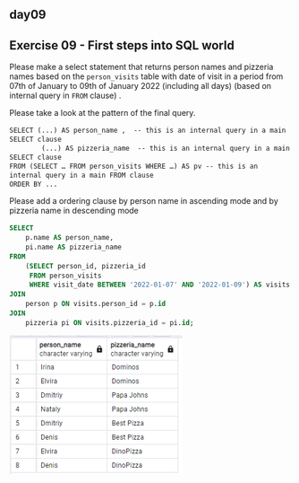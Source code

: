 ## day09

## Exercise 09 - First steps into SQL world

Please make a select statement that returns person names and pizzeria names based on the `person_visits` table with date of visit in a period from 07th of January to 09th of January 2022 (including all days) (based on internal query in `FROM` clause) .


Please take a look at the pattern of the final query.

    SELECT (...) AS person_name ,  -- this is an internal query in a main SELECT clause
            (...) AS pizzeria_name  -- this is an internal query in a main SELECT clause
    FROM (SELECT … FROM person_visits WHERE …) AS pv -- this is an internal query in a main FROM clause
    ORDER BY ...

Please add a ordering clause by person name in ascending mode and by pizzeria name in descending mode


```sql
SELECT 
    p.name AS person_name,
    pi.name AS pizzeria_name
FROM 
    (SELECT person_id, pizzeria_id 
     FROM person_visits 
     WHERE visit_date BETWEEN '2022-01-07' AND '2022-01-09') AS visits
JOIN 
    person p ON visits.person_id = p.id
JOIN 
    pizzeria pi ON visits.pizzeria_id = pi.id;
```
![alt text](image.png)